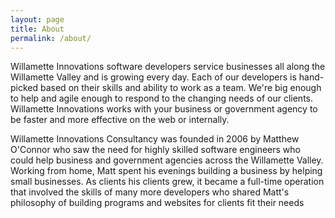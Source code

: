 ```yaml
---
layout: page
title: About
permalink: /about/
---
```


Willamette Innovations software developers service businesses all along the Willamette Valley and is growing every day. Each of our developers is hand-picked based on their skills and ability to work as a team. We're big enough to help and agile enough to respond to the changing needs of our clients. Willamette Innovations works with your business or government agency to be faster and more effective on the web or internally.

Willamette Innovations Consultancy was founded in 2006 by Matthew O'Connor who saw the need for highly skilled software engineers who could help business and government agencies across the Willamette Valley. Working from home, Matt spent his evenings building a business by helping small businesses. As clients his clients grew, it became a full-time operation that involved the skills of many more developers who shared Matt's philosophy of building programs and websites for clients fit their needs
